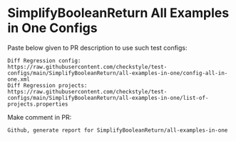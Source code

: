 # SimplifyBooleanReturn All Examples in One Configs
Paste below given to PR description to use such test configs:
```
Diff Regression config: https://raw.githubusercontent.com/checkstyle/test-configs/main/SimplifyBooleanReturn/all-examples-in-one/config-all-in-one.xml
Diff Regression projects: https://raw.githubusercontent.com/checkstyle/test-configs/main/SimplifyBooleanReturn/all-examples-in-one/list-of-projects.properties
```
Make comment in PR:
```
Github, generate report for SimplifyBooleanReturn/all-examples-in-one
```
